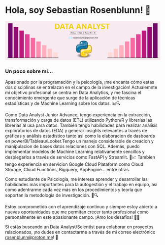 # Hola, soy Sebastian Rosenblunn! 👋

![Banner](github.png)

### Un poco sobre mi...

Apasionado por la programación y la psicología, ¡me encanta cómo estas dos disciplinas se entrelazan en el campo de la investigación! Actualemnte mi objetivo profesional se centra en Data Analytics, y me fascina el conocimiento emergente que surge de la aplicación de técnicas estadísticas y de Machine Learning sobre los datos. 📊🔍

Como Data Analyst Junior Advance, tengo experiencia en la extracción, transformación y carga de datos (ETL) utilizando Python/R y librerías las librerias al usa para datos. También tengo habilidades para realizar análisis exploratorios de datos (EDA) y generar insights relevantes a través de gráficas y análisis estadístico tanto asi como la elaboracion de dasboards en powerBI/Tableau/Looker.Tengo un manejo considerable de creacion y manipulacion de bases datos relaciones con SQL. Además, puedo implementar modelos de Machine Learning relativamente sencillos y desplegarlos a través de servicios como FastAPI y Streamlit. 🚀📈 Tambien tengo experiencia en servicion Google Cloud Plataform como Cloud Storage, Cloud Functions, Bigquery, AppEngine... entre otras.

Como estudiante de Psicología, me interesa aprender y desarrollar las habilidades más importantes para la autogestión y el trabajo en equipo, así como adentrarme cada vez más en los procedimientos y teoría que soportan la metodología de investigación. 🧠🔍

Estoy comprometido con el aprendizaje continuo y siempre estoy abierto a nuevas oportunidades que me permitan crecer tanto profesional como personalmente en este apasionante campo. ¡Amo los desafíos! 💪🔥

Si estás buscando un Data Analyst/Scientist para colaborar en proyectos relacionados, ¡no dudes en contactarme a través de mi correo electrónico [rosenblunn@proton.me](mailto:rosenblunn@proton.me)! 📩


